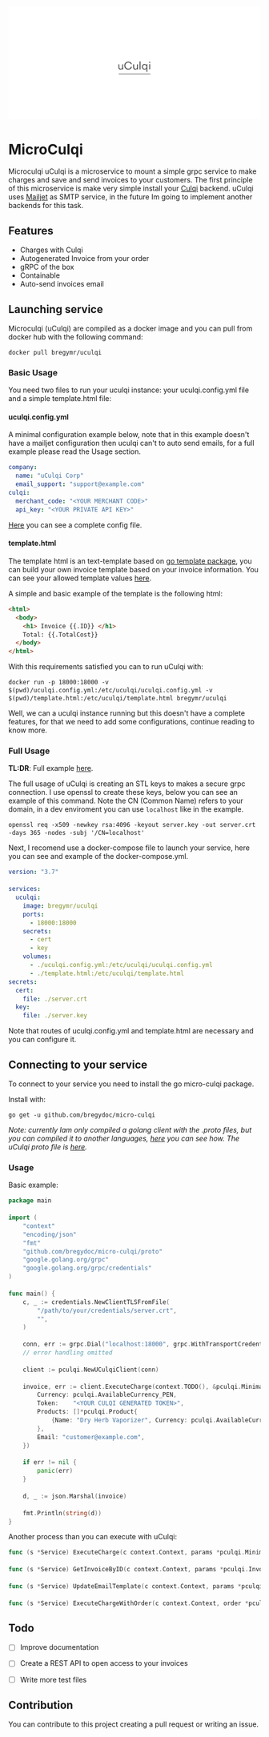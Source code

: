 ![logo](./uculqilogo.png)

# MicroCulqi

Microculqi uCulqi is a microservice to mount a simple grpc service to make charges and save and send invoices to your customers. The first principle of this microservice is make very simple install your [Culqi](https://culqi.com/) backend. uCulqi uses [Mailjet](https://www.mailjet.com/) as SMTP service, in the future Im going to implement another backends for this task.

## Features
- Charges with Culqi
- Autogenerated Invoice from your order
- gRPC of the box
- Containable
- Auto-send invoices email

## Launching service

Microculqi (uCulqi) are compiled as a docker image and you can pull from docker hub with the following command:

```shell
docker pull bregymr/uculqi
```

### Basic Usage

You need two files to run your uculqi instance: your uculqi.config.yml file and a simple template.html file:

#### uculqi.config.yml

A minimal configuration example below, note that in this example doesn't have a mailjet configuration then uculqi can't to auto send emails, for a full example please read the Usage section. 

```yaml
company:
  name: "uCulqi Corp"
  email_support: "support@example.com"
culqi:
  merchant_code: "<YOUR MERCHANT CODE>"
  api_key: "<YOUR PRIVATE API KEY>"
```

[Here](https://github.com/bregydoc/micro-culqi/blob/master/examples/server-mount/uculqi.config.yml) you can see a complete config file.

#### template.html

The template html is an text-template based on [go template package](https://golang.org/pkg/text/template/), you can build your own invoice template based on your invoice information. You can see your allowed template values [here](https://github.com/bregydoc/micro-culqi/blob/master/invoice_template.go).

A simple and basic example of the template is the following html:

```html
<html>
  <body>
    <h1> Invoice {{.ID}} </h1>
    Total: {{.TotalCost}}
  </body>
</html>
```



With this requirements satisfied you can to run uCulqi with:

```shell
docker run -p 18000:18000 -v $(pwd)/uculqi.config.yml:/etc/uculqi/uculqi.config.yml -v $(pwd)/template.html:/etc/uculqi/template.html bregymr/uculqi
```

Well, we can a uculqi instance running but this doesn't have a complete features, for that we need to add some configurations, continue reading to know more.

### Full Usage

**TL:DR**: Full example [here](https://github.com/bregydoc/micro-culqi/tree/master/examples/server-mount).

The full usage of uCulqi is creating an STL keys to makes a secure grpc connection. I use openssl to create these keys, below you can see an example of this command. Note the CN (Common Name) refers to your domain, in a dev enviroment you can use `localhost` like in the example.

```shell
openssl req -x509 -newkey rsa:4096 -keyout server.key -out server.crt -days 365 -nodes -subj '/CN=localhost'
```

Next, I recomend use a docker-compose file to launch your service, here you can see and example of the docker-compose.yml.

```yml
version: "3.7"

services:
  uculqi:
    image: bregymr/uculqi
    ports:
      - 18000:18000
    secrets:
      - cert
      - key
    volumes:
      - ./uculqi.config.yml:/etc/uculqi/uculqi.config.yml
      - ./template.html:/etc/uculqi/template.html
secrets:
  cert:
    file: ./server.crt
  key:
    file: ./server.key
```

Note that routes of uculqi.config.yml and template.html are necessary and you can configure it.

## Connecting to your service

To connect to your service you need to install the go micro-culqi package.

Install with:

```shell
go get -u github.com/bregydoc/micro-culqi
```

*Note: currently Iam only compiled a golang client with the .proto files, but you can compiled it to another languages, [here](https://grpc.io/) you can see how. The uCulqi proto file is [here](https://github.com/bregydoc/micro-culqi/blob/master/proto/system.proto).*

### Usage

Basic example:

```go
package main

import (
	"context"
	"encoding/json"
	"fmt"
	"github.com/bregydoc/micro-culqi/proto"
	"google.golang.org/grpc"
	"google.golang.org/grpc/credentials"
)

func main() {
	c, _ := credentials.NewClientTLSFromFile(
		"/path/to/your/credentials/server.crt",
		"",
	)
	
	conn, err := grpc.Dial("localhost:18000", grpc.WithTransportCredentials(c))
	// error handling omitted
	
	client := pculqi.NewUCulqiClient(conn)

	invoice, err := client.ExecuteCharge(context.TODO(), &pculqi.MinimalInvoice{
		Currency: pculqi.AvailableCurrency_PEN,
		Token:    "<YOUR CULQI GENERATED TOKEN>",
		Products: []*pculqi.Product{
			{Name: "Dry Herb Vaporizer", Currency: pculqi.AvailableCurrency_PEN, Price: 20.0},
		},
		Email: "customer@example.com",
	})
  
	if err != nil {
		panic(err)
	}
	
	d, _ := json.Marshal(invoice)
	
	fmt.Println(string(d))
}
```



Another process than you can execute with uCulqi:

```go
func (s *Service) ExecuteCharge(c context.Context, params *pculqi.MinimalInvoice) (*pculqi.Invoice, error){}

func (s *Service) GetInvoiceByID(c context.Context, params *pculqi.InvoiceID) (*pculqi.Invoice, error){}

func (s *Service) UpdateEmailTemplate(c context.Context, params *pculqi.TemplateData) (*pculqi.IsOk, error){}

func (s *Service) ExecuteChargeWithOrder(c context.Context, order *pculqi.Order) (*pculqi.Invoice, error){}
```





## Todo

- [ ] Improve documentation
- [ ] Create a REST API to open access to your invoices
- [ ] Write more test files



## Contribution

You can contribute to this project creating a pull request or writing an issue.



